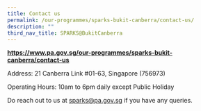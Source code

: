 ```yaml
---
title: Contact us
permalink: /our-programmes/sparks-bukit-canberra/contact-us/
description: ""
third_nav_title: SPARKS@BukitCanberra
---
```

<b>https://www.pa.gov.sg/our-programmes/sparks-bukit-canberra/contact-us</b><br>


Address: 21 Canberra Link #01-63, Singapore (756973)

Operating Hours: 10am to 6pm daily except Public Holiday

Do reach out to us  at sparks@pa.gov.sg if you have any queries.